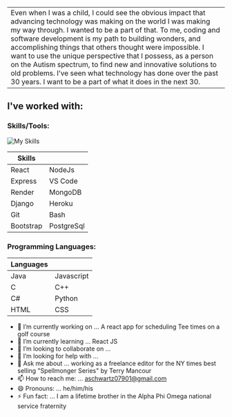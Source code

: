 <table>
<tr>
<td>
Even when I was a child, I could see the obvious impact that advancing technology was making on the world I was making my way through. I wanted to be a part of that. To me, coding and software development is my path to building wonders, and accomplishing things that others thought were impossible. I want to use the unique perspective that I possess, as a person on the Autism spectrum, to find new and innovative solutions to old problems. I’ve seen what technology has done over the past 30 years. I want to be a part of what it does in the next 30. 
</td>
</tr>
</table>

## I've worked with:

### Skills/Tools:

![My Skills](https://skillicons.dev/icons?i=react,nodejs,express,mongodb,heroku,bootstrap,django,git,js,postgres,html,css,python,bash)

| Skills     |            |
| ---------- | --------   | 
| React      | NodeJs     |
| Express    | VS Code    |
| Render     | MongoDB    |
| Django     | Heroku     |
| Git        | Bash       |
| Bootstrap  | PostgreSql |

### Programming Languages:

| Languages  |            |    
| ---------- | --------   |  
| Java       | Javascript |
| C          | C++        |
| C#         | Python     |
| HTML       | CSS        |


- 🔭 I’m currently working on ... A react app for scheduling Tee times on a golf course
- 🌱 I’m currently learning ... React JS
- 👯 I’m looking to collaborate on ...
- 🤔 I’m looking for help with ...
- 💬 Ask me about ... working as a freelance editor for the NY times best selling "Spellmonger Series" by Terry Mancour
- 📫 How to reach me: ... aschwartz07901@gmail.com
- 😄 Pronouns: ... he/him/his
- ⚡ Fun fact: ... I am a lifetime brother in the Alpha Phi Omega national service fraternity
